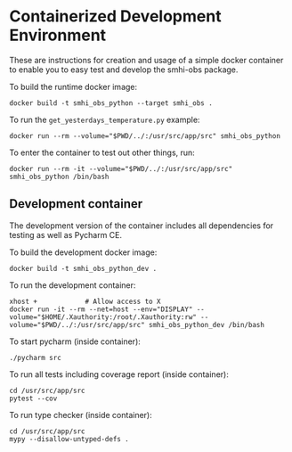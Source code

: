 # Containerized Development Environment
These are instructions for creation and usage of a simple docker container to enable you to easy test and develop the smhi-obs package.

To build the runtime docker image:
```
docker build -t smhi_obs_python --target smhi_obs .
```

To run the `get_yesterdays_temperature.py` example:
```
docker run --rm --volume="$PWD/../:/usr/src/app/src" smhi_obs_python 
```

To enter the container to test out other things, run:
```
docker run --rm -it --volume="$PWD/../:/usr/src/app/src" smhi_obs_python /bin/bash
```

## Development container
The development version of the container includes all dependencies for testing as well as Pycharm CE.

To build the development docker image:
```
docker build -t smhi_obs_python_dev .
```

To run the development container:
```
xhost +            # Allow access to X
docker run -it --rm --net=host --env="DISPLAY" --volume="$HOME/.Xauthority:/root/.Xauthority:rw" --volume="$PWD/../:/usr/src/app/src" smhi_obs_python_dev /bin/bash
```

To start pycharm (inside container):
```
./pycharm src
```

To run all tests including coverage report (inside container):
```
cd /usr/src/app/src
pytest --cov
```

To run type checker (inside container):
```
cd /usr/src/app/src
mypy --disallow-untyped-defs .
```
